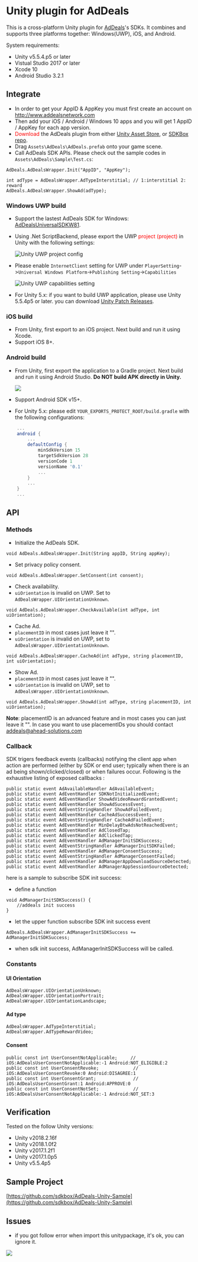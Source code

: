# Unity plugin for AdDeals

This is a cross-platform Unity plugin for [AdDeals](https://www.addealsnetwork.com/)'s SDKs. It combines and supports three platforms together: Windows(UWP), iOS, and Android.

System requirements:

* Unity v5.5.4.p5 or later
* Vistual Studio 2017 or later
* Xcode 10
* Android Studio 3.2.1



## Integrate

* In order to get your AppID  & AppKey you must first create an account on http://www.addealsnetwork.com
* Then add your iOS / Android / Windows 10 apps and you will get 1 AppID / AppKey for each app version.
* <font color=#FF0000>Download</font> the AdDeals plugin from either [Unity Asset Store](http://u3d.as/1p2y), or [SDKBox repo](https://github.com/sdkbox/AdDeals-Unity-Plugin/).
* Drag `Assets\AdDeals\AdDeals.prefab` onto your game scene.
* Call AdDeals SDK APIs. Please check out the sample codes in `Assets\AdDeals\Sample\Test.cs`:
```
AdDeals.AdDealsWrapper.Init("AppID", "AppKey");

int adType = AdDealsWrapper.AdTypeInterstitial; // 1:interstitial 2: reward
AdDeals.AdDealsWrapper.ShowAd(adType);
```


### Windows UWP build

* Support the lastest AdDeals SDK for Windows:  [AdDealsUniversalSDKW81](https://www.nuget.org/packages/AdDealsUniversalSDKW81).
* Using .Net ScriptBackend, please export the UWP <font color=#FF0000>project (project)</font> in Unity with the following settings:

    ![Unity UWP project config](./unity_project_config.png)

* Please enable `InternetClient` setting for UWP under `PlayerSetting`->`Universal Windows Platform`->`Publishing Setting`->`Capabilities`

    ![Unity UWP capabilities setting](./uwp_capabilities.png)

* For Unity 5.x: if you want to build UWP application, please use Unity 5.5.4p5 or later. you can download [Unity Patch Releases](https://unity3d.com/unity/qa/patch-releases).


### iOS build

* From Unity, first export to an iOS project. Next build and run it using Xcode.
* Support iOS 8+.


### Android build

* From Unity, first export the application to a Gradle project. Next build and run it using Android Studio. __Do NOT build APK directly in Unity.__

    ![](./unity_android_export.png)

* Support Android SDK v15+.
* For Unity 5.x: please edit `YOUR_EXPORTS_PROTECT_ROOT/build.gradle` with the following configurations:
```gradle
    ...
    android {
        ...
        defaultConfig {
            minSdkVersion 15
            targetSdkVersion 28
            versionCode 1
            versionName '0.1'
            ...
        }
        ...
    }
    ...
```



## API

### Methods


* Initialize the AdDeals SDK.

```
void AdDeals.AdDealsWrapper.Init(String appID, String appKey);
```

* Set privacy policy consent.

```
void AdDeals.AdDealsWrapper.SetConsent(int consent);
```

* Check availability.
* `uiOrientation` is invalid on UWP. Set to `AdDealsWrapper.UIOrientationUnknown`.

```
void AdDeals.AdDealsWrapper.CheckAvailable(int adType, int uiOrientation);
```

* Cache Ad.
* `placementID` in most cases just leave it "".
* `uiOrientation` is invalid on UWP, set to `AdDealsWrapper.UIOrientationUnknown`.

```
void AdDeals.AdDealsWrapper.CacheAd(int adType, string placementID, int uiOrientation);
```

* Show Ad.
* `placementID` in most cases just leave it "".
* `uiOrientation` is invalid on UWP, set to `AdDealsWrapper.UIOrientationUnknown`.

```
void AdDeals.AdDealsWrapper.ShowAd(int adType, string placementID, int uiOrientation);
```

__Note__: placementID is an advanced feature and in most cases you can just leave it "". In case you want to use placementIDs you should contact addeals@ahead-solutions.com

### Callback

SDK trigers feedback events (callbacks) notifying the client app when action are performed (either by SDK or end user; typically when there is an ad being shown/clicked/closed) or when failures occur. Following is the exhaustive listing of exposed callbacks :

```
public static event AdAvailableHandler AdAvailableEvent;
public static event AdEventHandler SDKNotInitializedEvent;
public static event AdEventHandler ShowAdVideoRewardGrantedEvent;
public static event AdEventHandler ShowAdSucessEvent;
public static event AdEventStringHandler ShowAdFailedEvent;
public static event AdEventHandler CacheAdSuccessEvent;
public static event AdEventStringHandler CacheAdFailedEvent;
public static event AdEventHandler MinDelayBtwAdsNotReachedEvent;
public static event AdEventHandler AdClosedTap;
public static event AdEventHandler AdClickedTap;
public static event AdEventHandler AdManagerInitSDKSuccess;
public static event AdEventStringHandler AdManagerInitSDKFailed;
public static event AdEventHandler AdManagerConsentSuccess;
public static event AdEventStringHandler AdManagerConsentFailed;
public static event AdEventHandler AdManagerAppDownloadSourceDetected;
public static event AdEventHandler AdManagerAppSessionSourceDetected;
```

here is a sample to subscribe SDK init success:

* define a function
```
void AdManagerInitSDKSuccess() {
    //addeals init success
}
```

* let the upper function subscribe SDK init success event
```
AdDeals.AdDealsWrapper.AdManagerInitSDKSuccess += AdManagerInitSDKSuccess;
```

* when sdk init success, AdManagerInitSDKSuccess will be called.

### Constants

#### UI Orientation
```
AdDealsWrapper.UIOrientationUnknown;
AdDealsWrapper.UIOrientationPortrait;
AdDealsWrapper.UIOrientationLandscape;
```

#### Ad type
```
AdDealsWrapper.AdTypeInterstitial;
AdDealsWrapper.AdTypeRewardVideo;
```

#### Consent
```
public const int UserConsentNotApplicable;     // iOS:AdDealsUserConsentNotApplicable:-1 Android:NOT_ELIGIBLE:2
public const int UserConsentRevoke;             // iOS:AdDealsUserConsentRevoke:0 Android:DISAGREE:1
public const int UserConsentGrant;              // iOS:AdDealsUserConsentGrant:1 Android:APPROVE:0
public const int UserConsentNotSet;             // iOS:AdDealsUserConsentNotApplicable:-1 Android:NOT_SET:3
```



## Verification

Tested on the follow Unity versions:

* Unity v2018.2.16f
* Unity v2018.1.0f2
* Unity v2017.1.2f1
* Unity v2017.1.0p5
* Unity v5.5.4p5


## Sample Project

[https://github.com/sdkbox/AdDeals-Unity-Sample](https://github.com/sdkbox/AdDeals-Unity-Sample)


## Issues

* if you got follow error when import this unitypackage, it's ok, you can ignore it.

![](./unity_addeals_framework_import_error.png)


